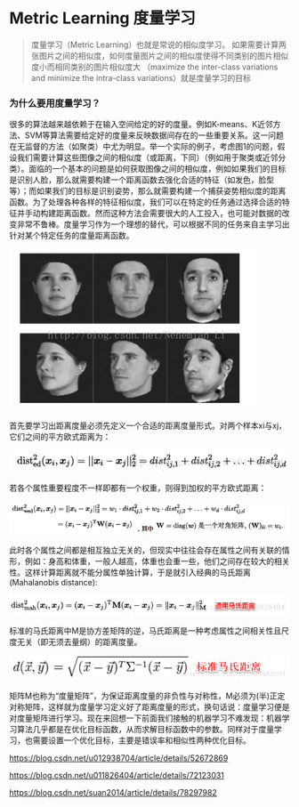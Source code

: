 # Metric Learning 度量学习

> 度量学习（Metric Learning）也就是常说的相似度学习。
> 如果需要计算两张图片之间的相似度，如何度量图片之间的相似度使得不同类别的图片相似度小而相同类别的图片相似度大
>（maximize the inter-class variations and minimize the intra-class variations）就是度量学习的目标

### 为什么要用度量学习？
很多的算法越来越依赖于在输入空间给定的好的度量。例如K-means、K近邻方法、SVM等算法需要给定好的度量来反映数据间存在的一些重要关系。这一问题在无监督的方法（如聚类）中尤为明显。举一个实际的例子，考虑图1的问题，假设我们需要计算这些图像之间的相似度（或距离，下同）（例如用于聚类或近邻分类）。面临的一个基本的问题是如何获取图像之间的相似度，例如如果我们的目标是识别人脸，那么就需要构建一个距离函数去强化合适的特征（如发色，脸型等）；而如果我们的目标是识别姿势，那么就需要构建一个捕获姿势相似度的距离函数。为了处理各种各样的特征相似度，我们可以在特定的任务通过选择合适的特征并手动构建距离函数。然而这种方法会需要很大的人工投入，也可能对数据的改变非常不鲁棒。度量学习作为一个理想的替代，可以根据不同的任务来自主学习出针对某个特定任务的度量距离函数。

![ ](../__pics/matricL_5.png)


首先要学习出距离度量必须先定义一个合适的距离度量形式。对两个样本xi与xj，它们之间的平方欧式距离为：

![ ](../__pics/matricL_1.png)

若各个属性重要程度不一样即都有一个权重，则得到加权的平方欧式距离：

![ ](../__pics/matricL_2.png)

此时各个属性之间都是相互独立无关的，但现实中往往会存在属性之间有关联的情形，例如：身高和体重，一般人越高，体重也会重一些，他们之间存在较大的相关性。这样计算距离就不能分属性单独计算，于是就引入经典的马氏距离(Mahalanobis distance):

![ ](../__pics/matricL_3.png)

标准的马氏距离中M是协方差矩阵的逆，马氏距离是一种考虑属性之间相关性且尺度无关（即无须去量纲）的距离度量。

![ ](../__pics/matricL_4.png)

矩阵M也称为“度量矩阵”，为保证距离度量的非负性与对称性，M必须为(半)正定对称矩阵，这样就为度量学习定义好了距离度量的形式，换句话说：度量学习便是对度量矩阵进行学习。现在来回想一下前面我们接触的机器学习不难发现：机器学习算法几乎都是在优化目标函数，从而求解目标函数中的参数。同样对于度量学习，也需要设置一个优化目标，主要是错误率和相似性两种优化目标。

https://blog.csdn.net/u012938704/article/details/52672869

https://blog.csdn.net/u011826404/article/details/72123031

https://blog.csdn.net/suan2014/article/details/78297982
